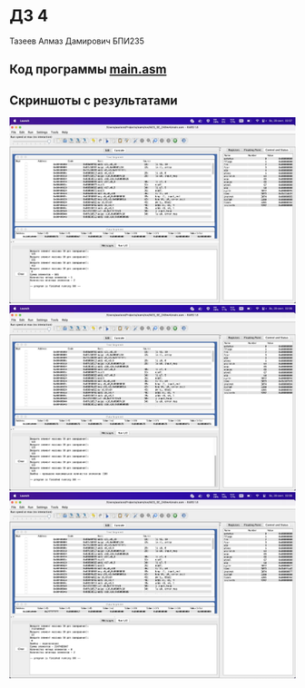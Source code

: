 # ДЗ 4
Тазеев Алмаз Дамирович БПИ235

## Код программы [main.asm](main.asm)

## Скриншоты с результатами
![](assets/1.png)
![](assets/2.png)
![](assets/3.png)
